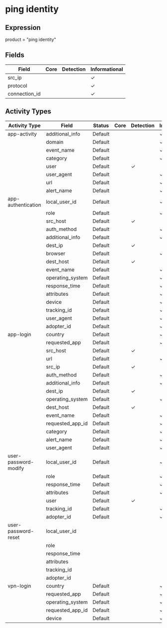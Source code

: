 ping identity
=============

Expression
----------

product = "ping identity"

Fields
------

| Field         | Core | Detection | Informational |
| ------------- | ---- | --------- | ------------- |
| src_ip        |      |           | &#10003;      |
| protocol      |      |           | &#10003;      |
| connection_id |      |           | &#10003;      |

Activity Types
--------------

| Activity Type        | Field            | Status  | Core | Detection | Informational |
| -------------------- | ---------------- | ------- | ---- | --------- | ------------- |
| app-activity         | additional_info  | Default |      |           | &#10003;      |
|                      | domain           | Default |      |           | &#10003;      |
|                      | event_name       | Default |      |           | &#10003;      |
|                      | category         | Default |      |           | &#10003;      |
|                      | user             | Default |      | &#10003;  |               |
|                      | user_agent       | Default |      |           | &#10003;      |
|                      | url              | Default |      |           | &#10003;      |
|                      | alert_name       | Default |      |           | &#10003;      |
| app-authentication   | local_user_id    | Default |      |           | &#10003;      |
|                      | role             | Default |      |           | &#10003;      |
|                      | src_host         | Default |      | &#10003;  |               |
|                      | auth_method      | Default |      |           | &#10003;      |
|                      | additional_info  | Default |      |           | &#10003;      |
|                      | dest_ip          | Default |      | &#10003;  |               |
|                      | browser          | Default |      |           | &#10003;      |
|                      | dest_host        | Default |      | &#10003;  |               |
|                      | event_name       | Default |      |           | &#10003;      |
|                      | operating_system | Default |      |           | &#10003;      |
|                      | response_time    | Default |      |           | &#10003;      |
|                      | attributes       | Default |      |           | &#10003;      |
|                      | device           | Default |      |           | &#10003;      |
|                      | tracking_id      | Default |      |           | &#10003;      |
|                      | user_agent       | Default |      |           | &#10003;      |
|                      | adopter_id       | Default |      |           | &#10003;      |
| app-login            | country          | Default |      |           | &#10003;      |
|                      | requested_app    | Default |      |           | &#10003;      |
|                      | src_host         | Default |      | &#10003;  |               |
|                      | url              | Default |      |           | &#10003;      |
|                      | src_ip           | Default |      | &#10003;  |               |
|                      | auth_method      | Default |      |           | &#10003;      |
|                      | additional_info  | Default |      |           | &#10003;      |
|                      | dest_ip          | Default |      | &#10003;  |               |
|                      | operating_system | Default |      |           | &#10003;      |
|                      | dest_host        | Default |      | &#10003;  |               |
|                      | event_name       | Default |      |           | &#10003;      |
|                      | requested_app_id | Default |      |           | &#10003;      |
|                      | category         | Default |      |           | &#10003;      |
|                      | alert_name       | Default |      |           | &#10003;      |
|                      | user_agent       | Default |      |           | &#10003;      |
| user-password-modify | local_user_id    | Default |      |           | &#10003;      |
|                      | role             | Default |      |           | &#10003;      |
|                      | response_time    | Default |      |           | &#10003;      |
|                      | attributes       | Default |      |           | &#10003;      |
|                      | user             | Default |      | &#10003;  |               |
|                      | tracking_id      | Default |      |           | &#10003;      |
|                      | adopter_id       | Default |      |           | &#10003;      |
| user-password-reset  | local_user_id    |         |      |           |               |
|                      | role             |         |      |           |               |
|                      | response_time    |         |      |           |               |
|                      | attributes       |         |      |           |               |
|                      | tracking_id      |         |      |           |               |
|                      | adopter_id       |         |      |           |               |
| vpn-login            | country          | Default |      |           | &#10003;      |
|                      | requested_app    | Default |      |           | &#10003;      |
|                      | operating_system | Default |      |           | &#10003;      |
|                      | requested_app_id | Default |      |           | &#10003;      |
|                      | device           | Default |      |           | &#10003;      |

